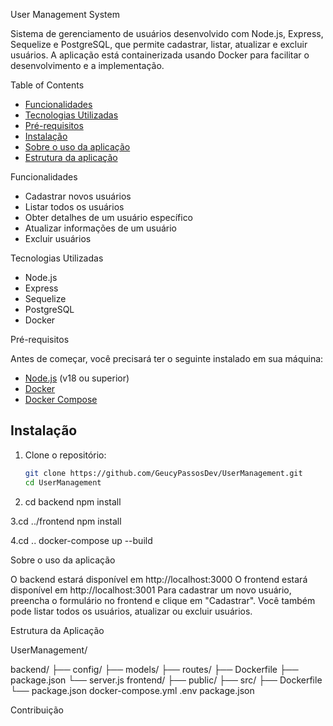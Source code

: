 User Management System

Sistema de gerenciamento de usuários desenvolvido com Node.js, Express, Sequelize e PostgreSQL, que permite cadastrar, listar, atualizar e excluir usuários. A aplicação está containerizada usando Docker para facilitar o desenvolvimento e a implementação.

Table of Contents

- [Funcionalidades](#funcionalidades)
- [Tecnologias Utilizadas](#tecnologias-utilizadas)
- [Pré-requisitos](#pré-requisitos)
- [Instalação](#instalação)
- [Sobre o uso da aplicação](#sobre-o-uso-da-aplicação)
- [Estrutura da aplicação](#strutura-da-aplicação)

Funcionalidades

- Cadastrar novos usuários
- Listar todos os usuários
- Obter detalhes de um usuário específico
- Atualizar informações de um usuário
- Excluir usuários

Tecnologias Utilizadas

- Node.js
- Express
- Sequelize
- PostgreSQL
- Docker

Pré-requisitos

Antes de começar, você precisará ter o seguinte instalado em sua máquina:

- [Node.js](https://nodejs.org/en/download/) (v18 ou superior)
- [Docker](https://www.docker.com/get-started)
- [Docker Compose](https://docs.docker.com/compose/install/)

## Instalação

1. Clone o repositório:

   ```bash
   git clone https://github.com/GeucyPassosDev/UserManagement.git
   cd UserManagement
2. cd backend
npm install

3.cd ../frontend
npm install

4.cd ..
docker-compose up --build

Sobre o uso da aplicação

O backend estará disponível em http://localhost:3000
O frontend estará disponível em http://localhost:3001
Para cadastrar um novo usuário, preencha o formulário no frontend e clique em "Cadastrar". Você também pode listar todos os usuários, atualizar ou excluir usuários.

Estrutura da Aplicação

UserManagement/

 backend/
   ├── config/
   ├── models/
   ├── routes/
   ├── Dockerfile
   ├── package.json
   └── server.js
 frontend/
   ├── public/
   ├── src/
   ├── Dockerfile
   └── package.json
 docker-compose.yml
 .env
 package.json

Contribuição

